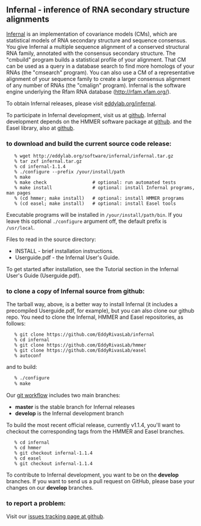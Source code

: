 ## Infernal - inference of RNA secondary structure alignments

[Infernal](http://eddylab.org/infernal) is an implementation of
covariance models (CMs), which are statistical models of RNA secondary
structure and sequence consensus.  You give Infernal a multiple
sequence alignment of a conserved structural RNA family, annotated
with the consensus secondary structure. The "cmbuild" program builds a
statistical profile of your alignment. That CM can be used as a query
in a database search to find more homologs of your RNAs (the
"cmsearch" program). You can also use a CM of a representative
alignment of your sequence family to create a larger consensus
alignment of any number of RNAs (the "cmalign" program). Infernal is
the software engine underlying the Rfam RNA database
(http://rfam.xfam.org/).

To obtain Infernal releases, please visit [eddylab.org/infernal](http://eddylab.org/infernal).

To participate in Infernal development, visit us at
[github](https://github.com/EddyRivasLab/infernal).  Infernal development
depends on the HMMER software package at [github](https://github.com/EddyRivasLab/hmmer).
and the Easel library, also at
[github](https://github.com/EddyRivasLab/easel).

### to download and build the current source code release:

```
   % wget http://eddylab.org/software/infernal/infernal.tar.gz
   % tar zxf infernal.tar.gz
   % cd infernal-1.1.4
   % ./configure --prefix /your/install/path
   % make
   % make check                 # optional: run automated tests
   % make install               # optional: install Infernal programs, man pages
   % (cd hmmer; make install)   # optional: install HMMER programs
   % (cd easel; make install)   # optional: install Easel tools
``` 

Executable programs will be installed in `/your/install/path/bin`. If
you leave this optional `./configure` argument off, the default prefix
is `/usr/local`.

Files to read in the source directory:

   * INSTALL - brief installation instructions.
   * Userguide.pdf - the Infernal User's Guide.
 
To get started after installation, see the Tutorial section in the
Infernal User's Guide (Userguide.pdf).

### to clone a copy of Infernal source from github:

The tarball way, above, is a better way to install Infernal (it includes
a precompiled Userguide.pdf, for example), but you can also clone our
github repo. You need to clone the Infernal, HMMER and Easel repositories,
as follows:

```
   % git clone https://github.com/EddyRivasLab/infernal
   % cd infernal
   % git clone https://github.com/EddyRivasLab/hmmer
   % git clone https://github.com/EddyRivasLab/easel
   % autoconf
```

and to build:

```bash
   % ./configure
   % make
```

Our [git workflow](https://github.com/EddyRivasLab/infernal/wiki#git-workflow)
includes two main branches:

 * **master** is the stable branch for Infernal releases
 * **develop** is the Infernal development branch

To build the most recent official release, currently v1.1.4, you'll
want to checkout the corresponding tags from the HMMER and Easel
branches.

```
   % cd infernal
   % cd hmmer
   % git checkout infernal-1.1.4
   % cd easel
   % git checkout infernal-1.1.4
```

To contribute to Infernal development, you want to be on the
**develop** branches. If you want to send us a pull request on GitHub,
please base your changes on our **develop** branches.

### to report a problem:

Visit our
[issues tracking page at github](https://github.com/EddyRivasLab/infernal/issues).
